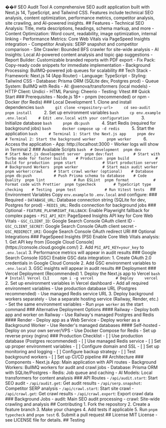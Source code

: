 ��#   S E O   A u d i t   T o o l 
 
 
 
 A   c o m p r e h e n s i v e   S E O   a u d i t   a p p l i c a t i o n   b u i l t   w i t h   N e x t . j s   1 4 ,   T y p e S c r i p t ,   a n d   T a i l w i n d   C S S .   F e a t u r e s   i n c l u d e   t e c h n i c a l   S E O   a n a l y s i s ,   c o n t e n t   o p t i m i z a t i o n ,   p e r f o r m a n c e   m e t r i c s ,   c o m p e t i t o r   a n a l y s i s ,   s i t e   c r a w l i n g ,   a n d   A I - p o w e r e d   i n s i g h t s . 
 
 
 
 # #   F e a t u r e s 
 
 
 
 -   * * T e c h n i c a l   S E O   A n a l y s i s * * :   T i t l e ,   m e t a   d e s c r i p t i o n s ,   h e a d i n g s ,   s c h e m a   m a r k u p ,   a n d   m o r e 
 
 -   * * C o n t e n t   O p t i m i z a t i o n * * :   W o r d   c o u n t ,   r e a d a b i l i t y ,   i m a g e   o p t i m i z a t i o n ,   i n t e r n a l   l i n k i n g 
 
 -   * * P e r f o r m a n c e   M e t r i c s * * :   C o r e   W e b   V i t a l s   v i a   P a g e S p e e d   I n s i g h t s   i n t e g r a t i o n 
 
 -   * * C o m p e t i t o r   A n a l y s i s * * :   S E R P   s n a p s h o t   a n d   c o m p e t i t o r   c o m p a r i s o n 
 
 -   * * S i t e   C r a w l e r * * :   B o u n d e d   B F S   c r a w l e r   f o r   s i t e - w i d e   a n a l y s i s 
 
 -   * * A I   I n s i g h t s * * :   L o c a l   A I - p o w e r e d   c o n t e n t   a n a l y s i s   a n d   t o p i c   g a p   s u g g e s t i o n s 
 
 -   * * R e p o r t   B u i l d e r * * :   C u s t o m i z a b l e   b r a n d e d   r e p o r t s   w i t h   P D F   e x p o r t 
 
 -   * * F i x   P a c k * * :   C o p y - r e a d y   c o d e   s n i p p e t s   f o r   i m m e d i a t e   i m p l e m e n t a t i o n 
 
 -   * * B a c k g r o u n d   P r o c e s s i n g * * :   B u l l M Q - p o w e r e d   j o b   q u e u e s   f o r   s c a l a b i l i t y 
 
 
 
 # #   T e c h   S t a c k 
 
 
 
 -   * * F r a m e w o r k * * :   N e x t . j s   1 4   ( A p p   R o u t e r ) 
 
 -   * * L a n g u a g e * * :   T y p e S c r i p t 
 
 -   * * S t y l i n g * * :   T a i l w i n d   C S S 
 
 -   * * D a t a b a s e * * :   P r i s m a   O R M   ( S Q L i t e   d e v ,   P o s t g r e s   p r o d ) 
 
 -   * * Q u e u e   S y s t e m * * :   B u l l M Q   w i t h   R e d i s 
 
 -   * * A I * * :   @ x e n o v a / t r a n s f o r m e r s   ( l o c a l   m o d e l s ) 
 
 -   * * H T T P   C l i e n t * * :   U n d i c i 
 
 -   * * H T M L   P a r s i n g * * :   C h e e r i o 
 
 -   * * T e s t i n g * * :   V i t e s t 
 
 
 
 # #   Q u i c k   S t a r t 
 
 
 
 # # #   P r e r e q u i s i t e s 
 
 
 
 -   N o d e . j s   1 8 +   
 
 -   p n p m   ( r e c o m m e n d e d )   o r   n p m 
 
 -   D o c k e r   ( f o r   R e d i s ) 
 
 
 
 # # #   L o c a l   D e v e l o p m e n t 
 
 
 
 1 .   * * C l o n e   a n d   i n s t a l l   d e p e n d e n c i e s * * 
 
       ` ` ` b a s h 
 
       g i t   c l o n e   < r e p o s i t o r y - u r l > 
 
       c d   s e o - a u d i t 
 
       p n p m   i n s t a l l 
 
       ` ` ` 
 
 
 
 2 .   * * S e t   u p   e n v i r o n m e n t   v a r i a b l e s * * 
 
       ` ` ` b a s h 
 
       c p   e n v . e x a m p l e   . e n v . l o c a l 
 
       #   E d i t   . e n v . l o c a l   w i t h   y o u r   c o n f i g u r a t i o n 
 
       ` ` ` 
 
 
 
 3 .   * * I n i t i a l i z e   d a t a b a s e * * 
 
       ` ` ` b a s h 
 
       p n p m   d b : p u s h 
 
       ` ` ` 
 
 
 
 4 .   * * S t a r t   R e d i s   ( r e q u i r e d   f o r   b a c k g r o u n d   j o b s ) * * 
 
       ` ` ` b a s h 
 
       d o c k e r   c o m p o s e   u p   - d   r e d i s 
 
       ` ` ` 
 
 
 
 5 .   * * S t a r t   t h e   a p p l i c a t i o n * * 
 
       ` ` ` b a s h 
 
       #   T e r m i n a l   1 :   S t a r t   t h e   N e x t . j s   a p p 
 
       p n p m   d e v 
 
       
 
       #   T e r m i n a l   2 :   S t a r t   t h e   b a c k g r o u n d   w o r k e r 
 
       p n p m   w o r k e r 
 
       ` ` ` 
 
 
 
 6 .   * * A c c e s s   t h e   a p p l i c a t i o n * * 
 
       -   A p p :   h t t p : / / l o c a l h o s t : 3 0 0 0 
 
       -   W o r k e r   l o g s   w i l l   s h o w   i n   T e r m i n a l   2 
 
 
 
 # # #   A v a i l a b l e   S c r i p t s 
 
 
 
 ` ` ` b a s h 
 
 #   D e v e l o p m e n t 
 
 p n p m   d e v                             #   S t a r t   N e x t . j s   d e v e l o p m e n t   s e r v e r 
 
 p n p m   d e v : f a s t                   #   S t a r t   w i t h   T u r b o   m o d e   f o r   f a s t e r   b u i l d s 
 
 
 
 #   P r o d u c t i o n 
 
 p n p m   b u i l d                         #   B u i l d   f o r   p r o d u c t i o n 
 
 p n p m   s t a r t                         #   S t a r t   p r o d u c t i o n   s e r v e r 
 
 
 
 #   B a c k g r o u n d   W o r k e r s 
 
 p n p m   w o r k e r                       #   S t a r t   m a i n   a u d i t   w o r k e r 
 
 p n p m   w o r k e r : c r a w l           #   S t a r t   c r a w l   w o r k e r   ( o p t i o n a l ) 
 
 
 
 #   D a t a b a s e 
 
 p n p m   d b : p u s h                     #   P u s h   P r i s m a   s c h e m a   t o   d a t a b a s e 
 
 
 
 #   C o d e   Q u a l i t y 
 
 p n p m   l i n t                           #   R u n   E S L i n t 
 
 p n p m   f o r m a t                       #   F o r m a t   c o d e   w i t h   P r e t t i e r 
 
 p n p m   t y p e c h e c k                 #   T y p e S c r i p t   t y p e   c h e c k i n g 
 
 
 
 #   T e s t i n g 
 
 p n p m   t e s t                           #   R u n   V i t e s t   t e s t s 
 
 ` ` ` 
 
 
 
 # #   E n v i r o n m e n t   V a r i a b l e s 
 
 
 
 C o p y   ` e n v . e x a m p l e `   t o   ` . e n v . l o c a l `   a n d   c o n f i g u r e : 
 
 
 
 # # #   R e q u i r e d 
 
 -   ` D A T A B A S E _ U R L ` :   D a t a b a s e   c o n n e c t i o n   s t r i n g   ( S Q L i t e   f o r   d e v ,   P o s t g r e s   f o r   p r o d ) 
 
 -   ` R E D I S _ U R L ` :   R e d i s   c o n n e c t i o n   f o r   b a c k g r o u n d   j o b s 
 
 
 
 # # #   O p t i o n a l 
 
 -   ` F E A T U R E _ P L A Y W R I G H T _ F A L L B A C K ` :   E n a b l e   P l a y w r i g h t   f a l l b a c k   f o r   c o m p l e x   p a g e s 
 
 -   ` P S I _ A P I _ K E Y ` :   P a g e S p e e d   I n s i g h t s   A P I   k e y   f o r   C o r e   W e b   V i t a l s 
 
 -   ` G S C _ C L I E N T _ I D ` :   G o o g l e   S e a r c h   C o n s o l e   O A u t h   c l i e n t   I D 
 
 -   ` G S C _ C L I E N T _ S E C R E T ` :   G o o g l e   S e a r c h   C o n s o l e   O A u t h   c l i e n t   s e c r e t     
 
 -   ` G S C _ R E D I R E C T _ U R I ` :   G o o g l e   S e a r c h   C o n s o l e   O A u t h   r e d i r e c t   U R I 
 
 
 
 # #   O p t i o n a l   I n t e g r a t i o n s 
 
 
 
 # # #   P a g e S p e e d   I n s i g h t s   ( P S I ) 
 
 E n a b l e   C o r e   W e b   V i t a l s   a n a l y s i s : 
 
 1 .   G e t   A P I   k e y   f r o m   [ G o o g l e   C l o u d   C o n s o l e ] ( h t t p s : / / c o n s o l e . c l o u d . g o o g l e . c o m / ) 
 
 2 .   A d d   ` P S I _ A P I _ K E Y = y o u r _ k e y `   t o   ` . e n v . l o c a l ` 
 
 3 .   P e r f o r m a n c e   m e t r i c s   w i l l   a p p e a r   i n   a u d i t   r e s u l t s 
 
 
 
 # # #   G o o g l e   S e a r c h   C o n s o l e   ( G S C ) 
 
 E n a b l e   G S C   d a t a   i n t e g r a t i o n : 
 
 1 .   C r e a t e   O A u t h   2 . 0   c r e d e n t i a l s   i n   G o o g l e   C l o u d   C o n s o l e 
 
 2 .   A d d   G S C   e n v i r o n m e n t   v a r i a b l e s   t o   ` . e n v . l o c a l ` 
 
 3 .   G S C   i n s i g h t s   w i l l   a p p e a r   i n   a u d i t   r e s u l t s 
 
 
 
 # #   D e p l o y m e n t 
 
 
 
 # # #   V e r c e l   D e p l o y m e n t   ( R e c o m m e n d e d ) 
 
 
 
 1 .   * * D e p l o y   t h e   N e x t . j s   a p p   t o   V e r c e l * * 
 
       ` ` ` b a s h 
 
       #   I n s t a l l   V e r c e l   C L I 
 
       n p m   i   - g   v e r c e l 
 
       
 
       #   D e p l o y 
 
       v e r c e l 
 
       ` ` ` 
 
 
 
 2 .   * * S e t   u p   e n v i r o n m e n t   v a r i a b l e s   i n   V e r c e l   d a s h b o a r d * * 
 
       -   A d d   a l l   r e q u i r e d   e n v i r o n m e n t   v a r i a b l e s 
 
       -   U s e   p r o d u c t i o n   d a t a b a s e   U R L   ( P o s t g r e s   r e c o m m e n d e d ) 
 
       -   U s e   m a n a g e d   R e d i s   s e r v i c e   U R L 
 
 
 
 3 .   * * D e p l o y   b a c k g r o u n d   w o r k e r s   s e p a r a t e l y * * 
 
       -   U s e   a   s e p a r a t e   h o s t i n g   s e r v i c e   ( R a i l w a y ,   R e n d e r ,   e t c . ) 
 
       -   S e t   t h e   s a m e   e n v i r o n m e n t   v a r i a b l e s 
 
       -   R u n   ` p n p m   w o r k e r `   a s   t h e   s t a r t   c o m m a n d 
 
 
 
 # # #   A l t e r n a t i v e   D e p l o y m e n t   O p t i o n s 
 
 
 
 # # # #   R a i l w a y 
 
 -   D e p l o y   b o t h   a p p   a n d   w o r k e r   o n   R a i l w a y 
 
 -   U s e   R a i l w a y ' s   m a n a g e d   P o s t g r e s   a n d   R e d i s 
 
 
 
 # # # #   R e n d e r 
 
 -   D e p l o y   a p p   a s   a   W e b   S e r v i c e 
 
 -   D e p l o y   w o r k e r   a s   a   B a c k g r o u n d   W o r k e r 
 
 -   U s e   R e n d e r ' s   m a n a g e d   d a t a b a s e s 
 
 
 
 # # # #   S e l f - h o s t e d 
 
 -   D e p l o y   o n   y o u r   o w n   s e r v e r / V P S 
 
 -   U s e   D o c k e r   C o m p o s e   f o r   R e d i s 
 
 -   S e t   u p   r e v e r s e   p r o x y   ( n g i n x ) 
 
 
 
 # # #   P r o d u c t i o n   C h e c k l i s t 
 
 
 
 -   [   ]   U s e   p r o d u c t i o n   d a t a b a s e   ( P o s t g r e s   r e c o m m e n d e d ) 
 
 -   [   ]   U s e   m a n a g e d   R e d i s   s e r v i c e 
 
 -   [   ]   S e t   u p   p r o p e r   e n v i r o n m e n t   v a r i a b l e s 
 
 -   [   ]   C o n f i g u r e   d o m a i n   a n d   S S L 
 
 -   [   ]   S e t   u p   m o n i t o r i n g   a n d   l o g g i n g 
 
 -   [   ]   C o n f i g u r e   b a c k u p   s t r a t e g y 
 
 -   [   ]   T e s t   b a c k g r o u n d   w o r k e r s 
 
 -   [   ]   S e t   u p   C I / C D   p i p e l i n e 
 
 
 
 # #   A r c h i t e c t u r e 
 
 
 
 # # #   C o m p o n e n t s 
 
 -   * * N e x t . j s   A p p * * :   M a i n   a p p l i c a t i o n   w i t h   A P I   r o u t e s 
 
 -   * * B a c k g r o u n d   W o r k e r s * * :   B u l l M Q   w o r k e r s   f o r   a u d i t   a n d   c r a w l   j o b s 
 
 -   * * D a t a b a s e * * :   P r i s m a   O R M   w i t h   S Q L i t e / P o s t g r e s 
 
 -   * * R e d i s * * :   J o b   q u e u e   a n d   c a c h i n g 
 
 -   * * A I   M o d e l s * * :   L o c a l   t r a n s f o r m e r s   f o r   c o n t e n t   a n a l y s i s 
 
 
 
 # # #   A P I   R o u t e s 
 
 -   ` / a p i / a u d i t . s t a r t ` :   S t a r t   S E O   a u d i t 
 
 -   ` / a p i / a u d i t . g e t ` :   G e t   a u d i t   r e s u l t s 
 
 -   ` / a p i / s e r p . s n a p s h o t ` :   C o m p e t i t o r   S E R P   a n a l y s i s 
 
 -   ` / a p i / c r a w l . s t a r t ` :   S t a r t   s i t e   c r a w l 
 
 -   ` / a p i / c r a w l . g e t ` :   G e t   c r a w l   r e s u l t s 
 
 -   ` / a p i / c r a w l . e x p o r t ` :   E x p o r t   c r a w l   d a t a 
 
 
 
 # # #   B a c k g r o u n d   J o b s 
 
 -   * * a u d i t * * :   M a i n   S E O   a u d i t   p r o c e s s i n g 
 
 -   * * c r a w l * * :   S i t e - w i d e   c r a w l i n g   a n d   a n a l y s i s 
 
 
 
 # #   C o n t r i b u t i n g 
 
 
 
 1 .   F o r k   t h e   r e p o s i t o r y 
 
 2 .   C r e a t e   a   f e a t u r e   b r a n c h 
 
 3 .   M a k e   y o u r   c h a n g e s 
 
 4 .   A d d   t e s t s   i f   a p p l i c a b l e 
 
 5 .   R u n   ` p n p m   t y p e c h e c k `   a n d   ` p n p m   t e s t ` 
 
 6 .   S u b m i t   a   p u l l   r e q u e s t 
 
 
 
 # #   L i c e n s e 
 
 
 
 M I T   L i c e n s e   -   s e e   L I C E N S E   f i l e   f o r   d e t a i l s . 
 
 
# #   T e s t i n g  
 